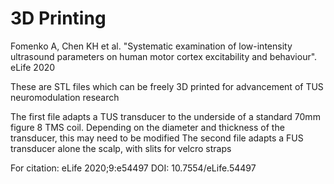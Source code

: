 # 3D Printing
Fomenko A, Chen KH et al. "Systematic examination of low-intensity ultrasound parameters on human motor cortex excitability and behaviour". eLife 2020

These are STL files which can be freely 3D printed for advancement of TUS neuromodulation research

The first file adapts a TUS transducer to the underside of a standard 70mm figure 8 TMS coil.
Depending on the diameter and thickness of the transducer, this may need to be modified
The second file adapts a FUS transducer alone the scalp, with slits for velcro straps 

For citation: eLife 2020;9:e54497  DOI: 10.7554/eLife.54497
